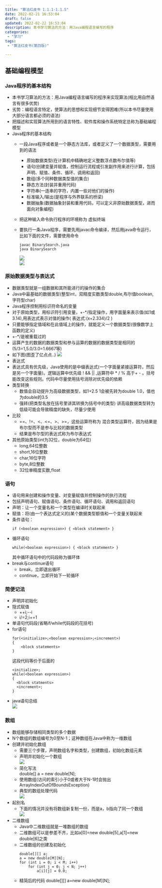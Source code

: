 ```yaml
---
title: "算法红皮书 1.1.1-1.1.5"
date: 2022-02-21 16:53:04 
draft: false
updated: 2022-02-22 16:53:04 
description: 本书学习算法的方法：用Java编程语言编写的程序
categories:
 - "学习"
tags:
 - "算法红皮书(第四版)"

---
```


## 基础编程模型
### Java程序的基本结构
* 本书学习算法的方法：用Java编程语言编写的程序来实现算法(相比用自然语言有很多优势)
* 劣势：编程语言特定，使算法的思想和实现细节变得困难(所以本书尽量使用大部分语言都必须的语法)
* 把描述和实现算法所用到的语言特性、软件库和操作系统特定总称为基础编程模型
* Java程序的基本结构
  * 一段Java程序或者是一个静态方法库，或者定义了一个数据类型，需要用到的语法
    * 原始数据类型(在计算机中精确地定义整数浮点数布尔值等)
    * 语句(创建变量并赋值，控制运行流程或引发副作用来进行计算，包括声明、赋值、条件、循环、调用和返回)
    * 数组(多个同种数据类型值的集合)
    * 静态方法(封装并重用代码)
    * 字符串(一连串的字符，内置一些对他们的操作)
    * 标准输入/输出(是程序与外界联系的桥梁)
    * 数据抽象(数据抽象封装和重用代码，可以定义非原始数据类型，进而面向对象编程)
    
  * 把这种输入命令执行程序的环境称为 虚拟终端
  
  * 要执行一条Java程序，需要先用javac命令编译，然后用java命令运行，比如下面的文件，需要使用命令
    
      ```shell
      javac BinarySearch.java
      java BinarySearch 
      ```
  
      ![](attachments/img/lyx-20241126134000703.png)  
      ![](attachments/img/lyx-20241126134001304.png)  
  
### 原始数据类型与表达式
* 数据类型就是一组数据和其所能进行的操作的集合
* Java中最基础的数据类型(整型int，双精度实数类型double,布尔值boolean,字符型char)
* Java程序控制用标识符命名的变量
* 对于原始类型，用标识符引用变量，+-*/指定操作，用字面量来表示值(如1或3.14),用表达式表示对值的操作( 表达式:(x+2.334)/2 )
* 只要能够指定值域和在此值域上的操作，就能定义一个数据类型(很像数学上函数的定义)
* +-*/是被重载过的
* 运算产生的数据的数据类型和参与运算的数据的数据类型是相同的(5/3=1,5.0/3.0=1.6667等)
* 如下图(图歪了亿点点..)
![](attachments/img/lyx-20241126134001779.png)  
* 表达式
 * 表达式具有优先级，Java使用的是中缀表达式(一个字面量紧接运算符，然后是另一个字面量)。逻辑运算中优先级 !  &&  || ,运算符中 * / % 高于+ - 。括号能改变这些规则。代码中尽量使用括号消除对优先级的依赖
 * 类型转换  
   * 数值会自动提升为高级数据类型，如1+2.5 1会被先转为double 1.0，值也为double的3.5
   * 强转(把类型名放在括号里讲其转换为括号中的类型) 讲高级数据类型转为低级可能会导致精度的缺失，尽量少使用
 * 比较
   * ==、!=、<、<=、>、>=，这些运算符称为 混合类型运算符，因为结果是布尔型而不是参与比较的数据类型
   * 结果是布尔型的表达式称为布尔表达式
 * 其他原始类型(int为32位，double为64位)
   * long,64位整数
   * short,16位整数
   * char,16位字符
   * byte,8位整数
   * 32位单精度实数,float
### 语句
* 语句用来创建和操作变量、对变量赋值并控制操作的执行流程
* 包括声明语句、赋值语句、条件语句、循环语句、调用和返回语句
* 声明：让一个变量名和一个类型在编译时关联起来
* 赋值：将(由一个表达式定义的)某个数据类型额值和一个变量关联起来
* 条件语句：
    ``` 
    if (<boolean expression>) { <block statement> }
    ```
* 循环语句
    ``` 
    while(<boolean expression>) { <block statement> }
    ```
  其中循环语句中的代码段称为循环体
* break与continue语句
  * break，立即退出循环
  * continue，立即开始下一轮循环
### 简便记法
  * 声明并初始化
  * 隐式赋值
    * ++i;--i
    * i/=2;i+=1
  * 单语句代码段(省略if/while代码段的花括号)
  * for语句
    ``` 
    for(<initialize>;<boolean expression>;<increment>)
    {
        <block statements>
    }
    ```
    这段代码等价于后面的
    ``` 
    <initialize>;
    while(<boolean expression>)
    {
      <block statments>
      <increment>;
    }
    ```
  * java语句总结  
    ![](attachments/img/lyx-20241126134002207.png)
### 数组
* 数组能够存储相同类型的多个数据
* N个数组的数组编号为0至N-1；这种数组在Java中称为一维数组
* 创建并初始化数组
  * 需要三个步骤，声明数组名字和类型，创建数组，初始化数组元素
  * 声明并初始化一个数组  
  ![](attachments/img/lyx-20241126134002750.png)
  * 简化写法  
  double[] a = new double[N];
  * 使用数组(访问的索引小于0或者大于N-1时会抛出ArrayIndexOutOfBoundsException)
  * 典型的数组处理代码  
  ![](attachments/img/lyx-20241126134003301.png)
* 起别名  
  * 下面的情况并没有将数组新复制一份，而是a，b指向了同一个数组  
  ![](attachments/img/lyx-20241126134003771.png)
* 二维数组
  * Java中二维数组就是一堆数组的数组
  * 二维数组可以是参差不齐，比如a[0]=new double[5],a[1]=new double[6]之类
  * 二维数组的创建及初始化
    ``` 
    double[][] a;
    a = new double[M][N];
    for (int i = 0; i < M; i++)
        for (int j = 0; j < N; j++)
            a[i][j] = 0.0;
    ```
  * 精简后的代码
  double[][] a=new double[M][N];